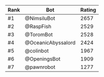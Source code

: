 Rank|Bot|Rating
---|---|---
#1|@NimsiluBot|2657
#2|@RaspFish|2529
#3|@ToromBot|2528
#4|@OceanicAbyssalord|2424
#5|@colinbot|1967
#6|@OpeningsBot|1909
#7|@pawnrobot|1277

